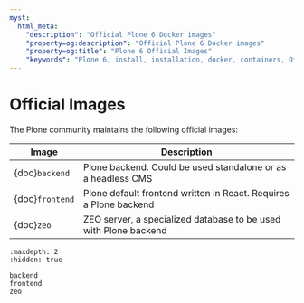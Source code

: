 ```yaml
---
myst:
  html_meta:
    "description": "Official Plone 6 Docker images"
    "property=og:description": "Official Plone 6 Docker images"
    "property=og:title": "Plone 6 Official Images"
    "keywords": "Plone 6, install, installation, docker, containers, Official Images"
---
```


# Official Images

The Plone community maintains the following official images:

| Image           | Description                                                       |
|-----------------|-------------------------------------------------------------------|
| {doc}`backend`  | Plone backend. Could be used standalone or as a headless CMS      |
| {doc}`frontend` | Plone default frontend written in React. Requires a Plone backend |
| {doc}`zeo`      | ZEO server, a specialized database to be used with Plone backend  |

```{toctree}
:maxdepth: 2
:hidden: true

backend
frontend
zeo
```
